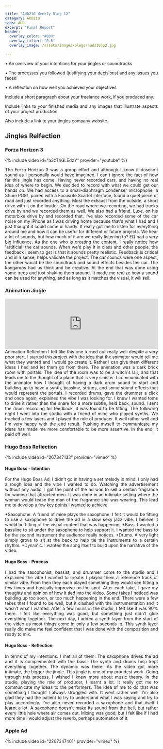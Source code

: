 ```yaml
---

title: "AUD210 Weekly Blog 12"
category: AUD210
tags: AUD
excerpt: "Final Report"
header:
  overlay_color: "#000"
  overlay_filter: "0.5"
  overlay_image: /assets/images/blogs/aud210bp2.jpg

---
```

<style>
body {
text-align: justify}
</style>

• An overview of your intentions for your jingles or soundtracks

• The processes you followed (justifying your decisions) and any issues you faced

• A reflection on how well you achieved your objectives

Include a short paragraph about your freelance work, if you produced any.

Include links to your finished media and any images that illustrate aspects of your project production.

Also include a link to your jingles company website.

## Jingles Relfection



### Forza Horizon 3
{% include video id="a3zThGLEdzY" provider="youtube" %}

The Forza Horizon 3 was a group effort and although I know it dosesn't sound as I personally would have imagined, I can't ignore the fact of how far this jingle has come. Having never recorded cars, and having no real idea of where to begin. We decided to record with what we could get our hands on. We had access to a small-diaphragm condenser microphone, a Shure PG81, paired with a Focusrite Scarlet interface, found a quiet piece of road and just recorded anything. Most the exhaust from the outside, a short drive with it on the insider. On the road where we recording, we had trucks drive by and we recorded them as well. We also had a friend, Luxe, on his motorbike drive by and recorded that. I've also recorded some of the car noise on my iPhone as I was driving home because that's what I had and I just thought it could come in handy. It really got me to listen for everything around me and how it can be useful for different or future projects. We hear a lot of sounds, but how much of it are we really listening to? EQ had a very big influence. As the one who is creating the content, I really notice how 'artificial' the car sounds. When we'd play it in class and other people, the feedback I seem to get is that it sounds pretty realistic. Feedback is critical and in a sense, helps validate the project. The car sounds were one aspect, the other would be the soundtrack and sound effects besides the car. The kangaroos had us think and be creative. At the end that was done using some trees and just shaking them around. It made me realize how a sound can be used for anything, and as long as it matches the visual, it will sell. 




### Animation Jingle
<iframe width="100%" height="166" scrolling="no" frameborder="no" allow="autoplay" src="https://w.soundcloud.com/player/?url=https%3A//api.soundcloud.com/tracks/437603922&color=%234274e4&auto_play=false&hide_related=false&show_comments=true&show_user=true&show_reposts=false&show_teaser=true"></iframe>
Animation Reflection
I felt like this one turned out really well despite a very poor start. I started this project with the idea that the animator would tell me what they wanted and I would go create it. Rather I can give them different ideas I had and let them go from there. The animation was a dark brick room with portals. The idea of the room was to be a witch's lair, and that leads me to the thought of a place that is very sinister. I communicated with the animator how I thought of having a dark drum sound to start and building up to have a synth, bassline, strings, and some sound effects that would represent the portals. I recorded drums, gave the drummer a click and once again, explained the vibe I was looking for. I knew I wanted toms to drive it rather than the snare for a more subtle, held back, sound. I sent the drum recording for feedback, it was found to be fitting. The following night I went into the studio with a friend of mine who played synths. We tracked a few layers and I played the role of producer. It well rather well and I'm very happy with the end result. Pushing myself to communicate my ideas has made me more comfortable to be more assertive. In the end, it paid off well. 

### Hugo Boss Reflection
{% include video id="267347133" provider="vimeo" %}
#### Hugo Boss - Intention
For the Hugo Boss Ad, I didn't go in having a set melody in mind. I only had a rough idea and the vibe I wanted to do. Watching the advertisement without any audio, I got the point of the ad was to sell a certain fragrance for women that attracted men. It was done in an intimate setting where the woman would tease the man of the fragrance she was wearing. This lead me to develop a few key points I wanted to achieve

*Saxophone. A friend of mine plays the saxophone. I felt it would be fitting to use a saxophone to drive the ad in a slow sexy jazz vibe. I believe it would be fitting of the visual content that was happening. 
*Bass. I wanted a bassline to sit under the saxophone to help support it. I wanted the bass to be the second instrument the audience really notices.
*Drums. A very light simply grove to sit at the back to help tie the instruments to a certain rhythm. 
*Dynamic. I wanted the song itself to build upon the narrative of the video. 

#### Hugo Boss - Process
I had the saxophonist, bassist, and drummer come to the studio and I explained the vibe I wanted to create. I played them a reference track of similar vibe. From then they each played something they would see fitting a few times and basically improvise on the spot. After each take, I gave my thoughts and opinion of how it tied into the video. Some takes I noticed was building up too soon, or too much happening in the end.  There were a few takes that I found to be well, but it clashed with the instrumentation and it wasn't what I wanted. After a few hours in the studio, I felt like it was 90% there. I felt like everything was good, but something just didn't glue everything together. The next day, I added a synth layer from the start of the video as most things come in only a few seconds in. This synth layer really did make me feel confident that I was done with the composition and ready to mix. 

#### Hugo Boss - Reflection
In terms of my intentions. I met all of them. The saxophone drives the ad and it is complemented with the bass. The synth and drums help kept everything together. The dynamic was there. As the video got more intimate, the bigger the jingle. This jingle is one of my proudest work. Going through this process, I wished I knew more about music theory. In the studio, playing the role of producer, I learnt a lot. It really got me to communicate my ideas to the performers. The idea of me to do that was something I thought I always struggled with. It went rather well. I'm also glad they had the patient to try to understand what I was saying and try to play accordingly. I've also never recorded a saxophone and that itself I learnt a lot. A saxophone doesn't make its sound from the bell, but rather every little hole where air comes out. Mixing was good, but I felt like if I had more time I would adjust the reverb, perhaps automation of it. 



### Apple Ad
{% include video id="2267347401" provider="vimeo" %}




